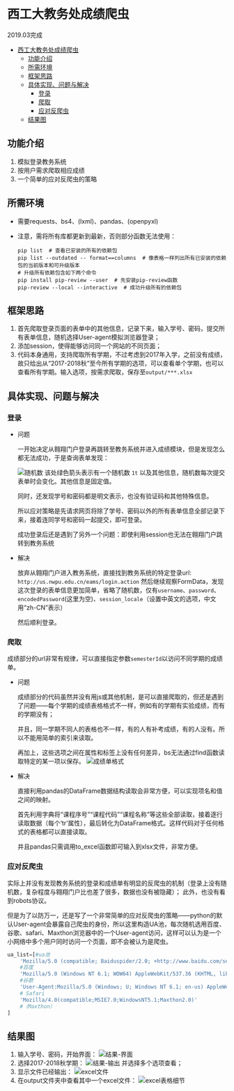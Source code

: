 # 西工大教务处成绩爬虫

   
2019.03完成
<!-- TOC -->

- [西工大教务处成绩爬虫](#西工大教务处成绩爬虫)
    - [功能介绍](#功能介绍)
    - [所需环境](#所需环境)
    - [框架思路](#框架思路)
    - [具体实现、问题与解决](#具体实现问题与解决)
        - [登录](#登录)
        - [爬取](#爬取)
        - [应对反爬虫](#应对反爬虫)
    - [结果图](#结果图)

<!-- /TOC -->

## 功能介绍
1. 模拟登录教务系统      
2. 按用户需求爬取相应成绩
3. 一个简单的应对反爬虫的策略


## 所需环境
- 需要requests、bs4、(lxml)、pandas、(openpyxl)

- 注意，需将所有库都更新到最新，否则部分函数无法使用：
    ``` 
    pip list  # 查看已安装的所有的依赖包
    pip list --outdated -- format==columns  # 像表格一样列出所有已安装的依赖包的当前版本和可升级版本
    # 升级所有依赖包含如下两个命令
    pip install pip-review --user  # 先安装pip-review函数
    pip-review --local --interactive  # 成功升级所有的依赖包
    ```


## 框架思路
1. 首先爬取登录页面的表单中的其他信息，记录下来，输入学号、密码，提交所有表单信息，随机选择User-agent模拟浏览器登录；
2. 添加session，使得能够访问同一个网站的不同页面；
3. 代码本身通用，支持爬取所有学期，不过考虑到2017年入学，之前没有成绩，故只给出从“2017-2018秋”至今所有学期的选项，可以查看单个学期，也可以查看所有学期。输入选项，按需求爬取，保存至`output/***.xlsx`


## 具体实现、问题与解决
### 登录
- 问题
  
    一开始决定从翱翔门户登录再跳转至教务系统并进入成绩模块，但是发现怎么都无法成功，于是查询表单发现：
    
    ![随机数](http://img.elfship.cn/img/QQ图片20200315002639.png)
    该处绿色箭头表示有一个随机数 `1t` 以及其他信息，随机数每次提交表单时会变化。其他信息是固定值。

    同时，还发现学号和密码都是明文表示，也没有验证码和其他特殊信息。
    
    所以应对策略是先请求网页将除了学号、密码以外的所有表单信息全部记录下来，接着连同学号和密码一起提交，即可登录。

    成功登录后还是遇到了另外一个问题：即使利用session也无法在翱翔门户跳转到教务系统

- 解决
  
    放弃从翱翔门户进入教务系统，直接找到教务系统的特定登录url: `http://us.nwpu.edu.cn/eams/login.action` 然后继续观察FormData，发现这次登录的表单信息更加简单，省略了随机数，仅有`username`、`password`、`encodedPassword`(这里为空)、`session_locale`（设置中英文的选项，中文用“zh-CN”表示）
    
    然后顺利登录。


    
### 爬取
成绩部分的url非常有规律，可以直接指定参数`semesterId`以访问不同学期的成绩单。

- 问题  
  
    成绩部分的代码虽然并没有用js或其他机制，是可以直接爬取的，但还是遇到了问题——每个学期的成绩表格格式不一样，例如有的学期有实验成绩，而有的学期没有；
    
    并且，同一学期不同人的表格也不一样，有的人有补考成绩，有的人没有。所以不能用简单的索引来读取。
    
    再加上，这些选项之间在属性和标签上没有任何差异，bs无法通过find函数读取特定的某一项以保存。
    ![成绩单格式](http://img.elfship.cn/img/QQ图片20200315004729.png)

- 解决
  
    直接利用pandas的DataFrame数据结构读取会非常方便，可以实现项名和值之间的映射。
    
    首先利用字典将“课程序号”“课程代码”“课程名称”等这些全部读取，接着逐行读取数据（每个‘tr’属性），最后转化为DataFrame格式。这样代码对于任何格式的表格都可以直接读取。

    并且pandas只需调用to_excel函数即可输入到xlsx文件，非常方便。


### 应对反爬虫
实际上并没有发现教务系统的登录和成绩单有明显的反爬虫的机制（登录上没有随机数，复杂程度与翱翔门户比也差了很多，数据也没有被隐藏）；
此外，也没有看到robots协议。

但是为了以防万一，还是写了一个非常简单的应对反爬虫的策略——python的默认User-agent会暴露自己爬虫的身份，所以这里构造UA池，每次随机选用百度、谷歌、safari、Maxthon浏览器中的一个User-agent访问，这样可以认为是一个小网络中多个用户同时访问一个页面，即不会被认为是爬虫。
``` python 
ua_list=[#ua池
    'Mozilla/5.0 (compatible; Baiduspider/2.0; +http://www.baidu.com/search/spider.html)',
    #百度
    'Mozilla/5.0 (Windows NT 6.1; WOW64) AppleWebKit/537.36 (KHTML, like Gecko) Chrome/50.0.2661.94 Safari/537.36',
    #谷歌 
    'User-Agent:Mozilla/5.0 (Windows; U; Windows NT 6.1; en-us) AppleWebKit/534.50 (KHTML, like Gecko) Version/5.1 Safari/534.50', 
    # Safari  
    'Mozilla/4.0(compatible;MSIE7.0;WindowsNT5.1;Maxthon2.0)'
    #（Maxthon）
]
```
## 结果图
1. 输入学号、密码，开始界面：
![结果-界面](http://img.elfship.cn/img/QQ图片20200315010419.png)
2. 选择2017-2018秋学期：
![结果-输出](http://img.elfship.cn/img/QQ图片20200315010739.png)
并选择多个选项查看；   
3. 显示文件已经输出：
![excel文件](http://img.elfship.cn/img/QQ图片20200315010958.png)
4. 在output文件夹中查看其中一个excel文件：
![excel表格细节](http://img.elfship.cn/img/QQ图片20200315011035.png)
